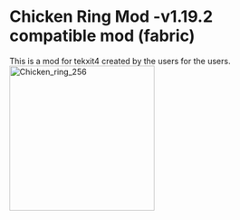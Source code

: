 # Chicken Ring Mod -v1.19.2 compatible mod (fabric)
This is a mod for tekxit4 created by the users for the users.  
<img width="256" height="256" alt="Chicken_ring_256" src="https://github.com/user-attachments/assets/88f36bb3-b593-4c2d-896c-3663e6b3d095" />
